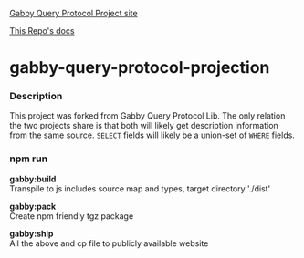 [Gabby Query Protocol Project site](https://terary.github.io/gabby-query-protocol-www/)

[This Repo's docs](https://terary.github.io/gabby-query-protocol-lib/)

# gabby-query-protocol-projection

### Description

This project was forked from Gabby Query Protocol Lib. The only relation the two projects share is that both will likely get
description information from the same source.
`SELECT` fields will likely be a union-set of
`WHERE` fields.

### npm run

**gabby:build**  
Transpile to js includes source map
and types, target directory './dist'

**gabby:pack**  
Create npm friendly tgz package

**gabby:ship**  
All the above and cp file to
publicly available website
